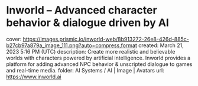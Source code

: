 # Inworld – Advanced character behavior & dialogue driven by AI

cover: https://images.prismic.io/inworld-web/8b913272-26e8-426d-885c-b27cb97a879a_image_111.png?auto=compress,format
created: March 21, 2023 5:16 PM (UTC)
description: Create more realistic and believable worlds with characters powered by artificial intelligence. Inworld provides a platform for adding advanced NPC behavior & unscripted dialogue to games and real-time media.
folder: AI Systems / AI | Image | Avatars
url: https://www.inworld.ai